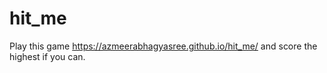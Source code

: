 # hit_me



Play this game  https://azmeerabhagyasree.github.io/hit_me/  and score the highest if you can.
